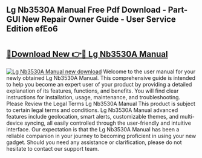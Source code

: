 ## Lg Nb3530A Manual Free Pdf Download - Part-GUl New Repair Owner Guide - User Service Edition efEo6

# <h2><a href="http://bc38065.oget.top/?id=Lg+Nb3530A+Manual">🔗Download New 👉🔴 Lg Nb3530A Manual</a></h2>

[![Lg Nb3530A Manual new download](https://i.imgur.com/5g1atiW.png)](http://bc38065.oget.top/?id=Lg+Nb3530A+Manual)
Welcome to the user manual for your newly obtained Lg Nb3530A Manual. This comprehensive guide is intended to help you become an expert user of your product by providing a detailed explanation of its features, functions, and benefits. You will find clear instructions for installation, usage, maintenance, and troubleshooting. Please Review the Legal Terms Lg Nb3530A Manual This product is subject to certain legal terms and conditions. Lg Nb3530A Manual advanced features include geolocation, smart alerts, customizable themes, and multi-device syncing, all easily controlled through the user-friendly and intuitive interface. Our expectation is that the Lg Nb3530A Manual has been a reliable companion in your journey to becoming proficient in using your new gadget. Should you need any assistance or clarification, please do not hesitate to contact our support team.
